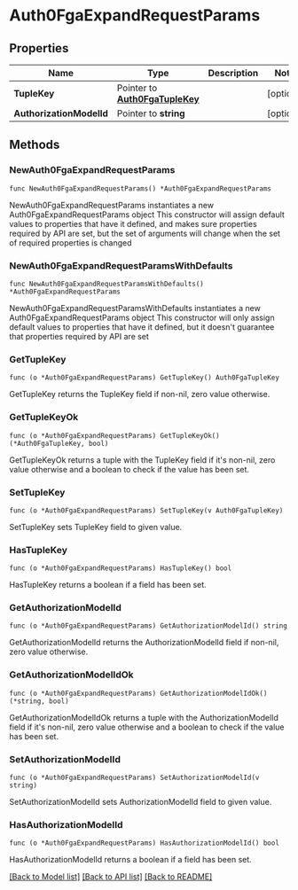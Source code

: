 # Auth0FgaExpandRequestParams

## Properties

Name | Type | Description | Notes
------------ | ------------- | ------------- | -------------
**TupleKey** | Pointer to [**Auth0FgaTupleKey**](Auth0FgaTupleKey.md) |  | [optional] 
**AuthorizationModelId** | Pointer to **string** |  | [optional] 

## Methods

### NewAuth0FgaExpandRequestParams

`func NewAuth0FgaExpandRequestParams() *Auth0FgaExpandRequestParams`

NewAuth0FgaExpandRequestParams instantiates a new Auth0FgaExpandRequestParams object
This constructor will assign default values to properties that have it defined,
and makes sure properties required by API are set, but the set of arguments
will change when the set of required properties is changed

### NewAuth0FgaExpandRequestParamsWithDefaults

`func NewAuth0FgaExpandRequestParamsWithDefaults() *Auth0FgaExpandRequestParams`

NewAuth0FgaExpandRequestParamsWithDefaults instantiates a new Auth0FgaExpandRequestParams object
This constructor will only assign default values to properties that have it defined,
but it doesn't guarantee that properties required by API are set

### GetTupleKey

`func (o *Auth0FgaExpandRequestParams) GetTupleKey() Auth0FgaTupleKey`

GetTupleKey returns the TupleKey field if non-nil, zero value otherwise.

### GetTupleKeyOk

`func (o *Auth0FgaExpandRequestParams) GetTupleKeyOk() (*Auth0FgaTupleKey, bool)`

GetTupleKeyOk returns a tuple with the TupleKey field if it's non-nil, zero value otherwise
and a boolean to check if the value has been set.

### SetTupleKey

`func (o *Auth0FgaExpandRequestParams) SetTupleKey(v Auth0FgaTupleKey)`

SetTupleKey sets TupleKey field to given value.

### HasTupleKey

`func (o *Auth0FgaExpandRequestParams) HasTupleKey() bool`

HasTupleKey returns a boolean if a field has been set.

### GetAuthorizationModelId

`func (o *Auth0FgaExpandRequestParams) GetAuthorizationModelId() string`

GetAuthorizationModelId returns the AuthorizationModelId field if non-nil, zero value otherwise.

### GetAuthorizationModelIdOk

`func (o *Auth0FgaExpandRequestParams) GetAuthorizationModelIdOk() (*string, bool)`

GetAuthorizationModelIdOk returns a tuple with the AuthorizationModelId field if it's non-nil, zero value otherwise
and a boolean to check if the value has been set.

### SetAuthorizationModelId

`func (o *Auth0FgaExpandRequestParams) SetAuthorizationModelId(v string)`

SetAuthorizationModelId sets AuthorizationModelId field to given value.

### HasAuthorizationModelId

`func (o *Auth0FgaExpandRequestParams) HasAuthorizationModelId() bool`

HasAuthorizationModelId returns a boolean if a field has been set.


[[Back to Model list]](../README.md#documentation-for-models) [[Back to API list]](../README.md#documentation-for-api-endpoints) [[Back to README]](../README.md)


